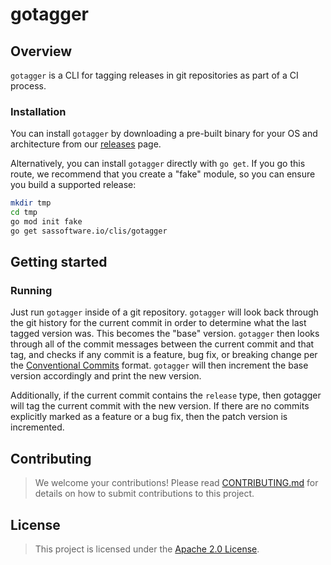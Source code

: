 # gotagger

## Overview

`gotagger` is a CLI for tagging releases in git repositories as part of a CI process.


### Installation

You can install `gotagger`
by downloading a pre-built binary for your OS and architecture
from our [releases](./releases) page.

Alternatively, you can install `gotagger` directly with `go get`.
If you go this route,
we recommend that you create a "fake" module,
so you can ensure you build a supported release:

```bash
mkdir tmp
cd tmp
go mod init fake
go get sassoftware.io/clis/gotagger
```


## Getting started

### Running

Just run `gotagger` inside of a git repository.
`gotagger` will look back through the git history for the current commit
in order to determine what the last tagged version was.
This becomes the "base" version.
`gotagger` then looks through all of the commit messages
between the current commit and that tag,
and checks if any commit is a
feature,
bug fix,
or breaking change
per the [Conventional Commits](https://www.conventionalcommits.org/en/v1.0.0/) format.
`gotagger` will then increment the base version accordingly
and print the new version.

Additionally,
if the current commit contains the `release` type,
then gotagger will tag the current commit with the new version.
If there are no commits explicitly marked as a feature or a bug fix,
then the patch version is incremented.

## Contributing

> We welcome your contributions!
  Please read [CONTRIBUTING.md](CONTRIBUTING.md) for details
  on how to submit contributions to this project.


## License

> This project is licensed under the [Apache 2.0 License](LICENSE).
